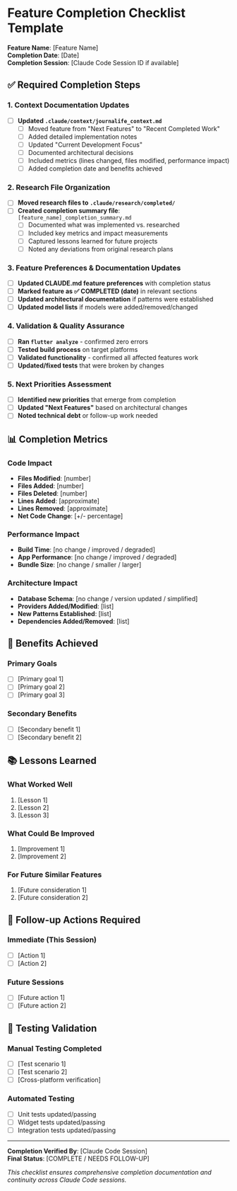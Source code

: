 # Feature Completion Checklist Template

**Feature Name**: [Feature Name]  
**Completion Date**: [Date]  
**Completion Session**: [Claude Code Session ID if available]

## ✅ Required Completion Steps

### 1. Context Documentation Updates
- [ ] **Updated `.claude/context/journalife_context.md`**
  - [ ] Moved feature from "Next Features" to "Recent Completed Work"
  - [ ] Added detailed implementation notes
  - [ ] Updated "Current Development Focus" 
  - [ ] Documented architectural decisions
  - [ ] Included metrics (lines changed, files modified, performance impact)
  - [ ] Added completion date and benefits achieved

### 2. Research File Organization
- [ ] **Moved research files to `.claude/research/completed/`**
- [ ] **Created completion summary file**: `[feature_name]_completion_summary.md`
  - [ ] Documented what was implemented vs. researched
  - [ ] Included key metrics and impact measurements
  - [ ] Captured lessons learned for future projects
  - [ ] Noted any deviations from original research plans

### 3. Feature Preferences & Documentation Updates
- [ ] **Updated CLAUDE.md feature preferences** with completion status
- [ ] **Marked feature as ✅ COMPLETED (date)** in relevant sections
- [ ] **Updated architectural documentation** if patterns were established
- [ ] **Updated model lists** if models were added/removed/changed

### 4. Validation & Quality Assurance
- [ ] **Ran `flutter analyze`** - confirmed zero errors
- [ ] **Tested build process** on target platforms
- [ ] **Validated functionality** - confirmed all affected features work
- [ ] **Updated/fixed tests** that were broken by changes

### 5. Next Priorities Assessment
- [ ] **Identified new priorities** that emerge from completion
- [ ] **Updated "Next Features"** based on architectural changes
- [ ] **Noted technical debt** or follow-up work needed

## 📊 Completion Metrics

### Code Impact
- **Files Modified**: [number]
- **Files Added**: [number]  
- **Files Deleted**: [number]
- **Lines Added**: [approximate]
- **Lines Removed**: [approximate]
- **Net Code Change**: [+/- percentage]

### Performance Impact
- **Build Time**: [no change / improved / degraded]
- **App Performance**: [no change / improved / degraded]
- **Bundle Size**: [no change / smaller / larger]

### Architecture Impact
- **Database Schema**: [no change / version updated / simplified]
- **Providers Added/Modified**: [list]
- **New Patterns Established**: [list]
- **Dependencies Added/Removed**: [list]

## 🎯 Benefits Achieved

### Primary Goals
- [ ] [Primary goal 1]
- [ ] [Primary goal 2]
- [ ] [Primary goal 3]

### Secondary Benefits
- [ ] [Secondary benefit 1]
- [ ] [Secondary benefit 2]

## 📚 Lessons Learned

### What Worked Well
1. [Lesson 1]
2. [Lesson 2]
3. [Lesson 3]

### What Could Be Improved
1. [Improvement 1]
2. [Improvement 2]

### For Future Similar Features
1. [Future consideration 1]
2. [Future consideration 2]

## 🔄 Follow-up Actions Required

### Immediate (This Session)
- [ ] [Action 1]
- [ ] [Action 2]

### Future Sessions
- [ ] [Future action 1]
- [ ] [Future action 2]

## 🧪 Testing Validation

### Manual Testing Completed
- [ ] [Test scenario 1]
- [ ] [Test scenario 2]
- [ ] [Cross-platform verification]

### Automated Testing
- [ ] Unit tests updated/passing
- [ ] Widget tests updated/passing
- [ ] Integration tests updated/passing

---

**Completion Verified By**: [Claude Code Session]  
**Final Status**: [COMPLETE / NEEDS FOLLOW-UP]

*This checklist ensures comprehensive completion documentation and continuity across Claude Code sessions.*